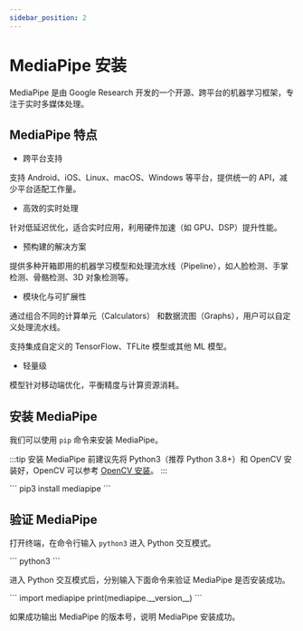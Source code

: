 ```yaml
---
sidebar_position: 2
---
```


# MediaPipe 安装

MediaPipe 是由 Google Research 开发的一个开源、跨平台的机器学习框架，专注于实时多媒体处理。

## MediaPipe 特点

- 跨平台支持

支持 Android、iOS、Linux、macOS、Windows 等平台，提供统一的 API，减少平台适配工作量。

- 高效的实时处理

针对低延迟优化，适合实时应用，利用硬件加速（如 GPU、DSP）提升性能。

- 预构建的解决方案

提供多种开箱即用的机器学习模型和处理流水线（Pipeline），如人脸检测、手掌检测、骨骼检测、3D 对象检测等。

- 模块化与可扩展性

通过组合不同的计算单元（Calculators） 和数据流图（Graphs），用户可以自定义处理流水线。

支持集成自定义的 TensorFlow、TFLite 模型或其他 ML 模型。

- 轻量级

模型针对移动端优化，平衡精度与计算资源消耗。

## 安装 MediaPipe

我们可以使用 `pip` 命令来安装 MediaPipe。

:::tip
安装 MediaPipe 前建议先将 Python3（推荐 Python 3.8+）和 OpenCV 安装好，OpenCV 可以参考 [OpenCV 安装](../opencv-dev/opencv_install)。
:::

<NewCodeBlock tip="radxa@cubie-a7a$" type="device">
```
pip3 install mediapipe
```
</NewCodeBlock>

## 验证 MediaPipe

打开终端，在命令行输入 `python3` 进入 Python 交互模式。

<NewCodeBlock tip="radxa@cubie-a7a$" type="device">
```
python3
```
</NewCodeBlock>

进入 Python 交互模式后，分别输入下面命令来验证 MediaPipe 是否安装成功。

<NewCodeBlock tip="radxa@cubie-a7a$" type="device">
```
import mediapipe
print(mediapipe.__version__)
```
</NewCodeBlock>

如果成功输出 MediaPipe 的版本号，说明 MediaPipe 安装成功。
